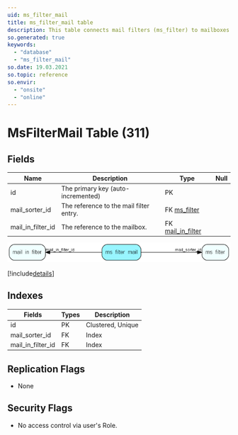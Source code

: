 ```yaml
---
uid: ms_filter_mail
title: ms_filter_mail table
description: This table connects mail filters (ms_filter) to mailboxes (mail_in_filter).
so.generated: true
keywords:
  - "database"
  - "ms_filter_mail"
so.date: 19.03.2021
so.topic: reference
so.envir:
  - "onsite"
  - "online"
---
```


# MsFilterMail Table (311)

## Fields

| Name | Description | Type | Null |
|------|-------------|------|:----:|
|id|The primary key (auto-incremented)|PK| |
|mail\_sorter\_id|The reference to the mail filter entry.|FK [ms_filter](ms_filter.md)| |
|mail\_in\_filter\_id|The reference to the mailbox.|FK [mail_in_filter](mail_in_filter.md)| |


![ms_filter_mail table relationship diagram](media\ms_filter_mail.png)

[!include[details](./includes/ms-filter-mail.md)]

## Indexes

| Fields | Types | Description |
|--------|-------|-------------|
|id |PK |Clustered, Unique |
|mail\_sorter\_id |FK |Index |
|mail\_in\_filter\_id |FK |Index |

## Replication Flags

* None

## Security Flags

* No access control via user's Role.

